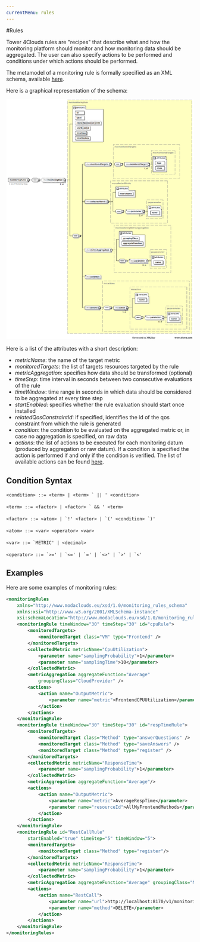 ```yaml
---
currentMenu: rules
---
```


#Rules

Tower 4Clouds rules are "recipes" that describe what and how the monitoring platform should monitor and how monitoring data should be aggregated. The user can also specify actions to be performed and conditions under which actions should be performed.

The metamodel of a monitoring rule is formally specified as an XML schema, available [here](https://raw.githubusercontent.com/deib-polimi/tower4clouds/master/rules/metamodels/monitoring_rules_schema.xsd).

Here is a graphical representation of the schema:

![monitoring rule schema](/img/monitoring_rules_schema.png "monitoring_rules_schema")

Here is a list of the attributes with a short description:
- *metricName*: the name of the target metric
- *monitoredTargets*: the list of targets resources targeted by the rule
- *metricAggregation*: specifies how data should be transformed (optional)
- *timeStep*: time interval in seconds between two consecutive evaluations of the rule
- *timeWindow*: time range in seconds in which data should be considered to be aggregated at every time step
- *startEnabled*: specifies whether the rule evaluation should start once installed
- *relatedQosConstraintId*: if specified, identifies the id of the qos constraint from which the rule is generated
- *condition*: the condition to be evaluated on the aggregated metric or, in case no aggregation is specified, on raw data
- *actions*: the list of actions to be executed for each monitoring datum (produced by aggregation or raw datum).
If a condition is specified the action is performed if and only if the condition is verified. The list of available actions can be found [here](actions).

## Condition Syntax

```
<condition> ::= <term> | <term> ` || ' <condition>

<term> ::= <factor> | <factor> ` && ' <term>

<factor> ::= <atom> | `!' <factor> | `(' <condition> `)'

<atom> ::= <var> <operator> <var>
		
<var> ::= `METRIC' | <decimal>

<operator> ::= `>=' | `<=' | `=' | `<>' | `>' | `<'
```

## Examples

Here are some examples of monitoring rules:

```xml
<monitoringRules
	xmlns="http://www.modaclouds.eu/xsd/1.0/monitoring_rules_schema"
	xmlns:xsi="http://www.w3.org/2001/XMLSchema-instance"
	xsi:schemaLocation="http://www.modaclouds.eu/xsd/1.0/monitoring_rules_schema">
	<monitoringRule timeWindow="30" timeStep="30" id="cpuRule">
		<monitoredTargets>
			<monitoredTarget class="VM" type="Frontend" />
		</monitoredTargets>
		<collectedMetric metricName="CpuUtilization">
			<parameter name="samplingProbability">1</parameter>
			<parameter name="samplingTime">10</parameter>
		</collectedMetric>
		<metricAggregation aggregateFunction="Average"
			groupingClass="CloudProvider" />
		<actions>
			<action name="OutputMetric">
				<parameter name="metric">FrontendCPUUtilization</parameter>
			</action>
		</actions>
	</monitoringRule>
	<monitoringRule timeWindow="30" timeStep="30" id="respTimeRule">
		<monitoredTargets>
			<monitoredTarget class="Method" type="answerQuestions" />
			<monitoredTarget class="Method" type="saveAnswers" />
			<monitoredTarget class="Method" type="register" />
		</monitoredTargets>
		<collectedMetric metricName="ResponseTime">
			<parameter name="samplingProbability">1</parameter>
		</collectedMetric>
		<metricAggregation aggregateFunction="Average"/>
		<actions>
			<action name="OutputMetric">
				<parameter name="metric">AverageRespTime</parameter>
				<parameter name="resourceId">AllMyFrontendMethods</parameter>
			</action>
		</actions>
	</monitoringRule>
    <monitoringRule id="RestCallRule"
        startEnabled="true" timeStep="5" timeWindow="5">
        <monitoredTargets>
            <monitoredTarget class="Method" type="register"/>
        </monitoredTargets>
        <collectedMetric metricName="ResponseTime">
            <parameter name="samplingProbability">1</parameter>
        </collectedMetric>
        <metricAggregation aggregateFunction="Average" groupingClass="Method"/>
        <actions>
            <action name="RestCall">
                <parameter name="url">http://localhost:8170/v1/monitoring-rules/RestCallRule</parameter>
                <parameter name="method">DELETE</parameter>
            </action>
        </actions>
    </monitoringRule>
</monitoringRules>
```